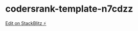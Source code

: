# codersrank-template-n7cdzz

[Edit on StackBlitz ⚡️](https://stackblitz.com/edit/codersrank-template-n7cdzz)